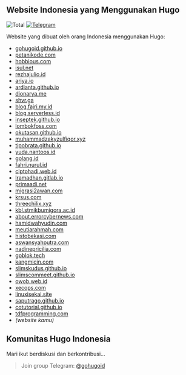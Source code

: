 ## Website Indonesia yang Menggunakan Hugo

![Total](https://img.shields.io/badge/total-33-brightgreen.svg)
[![Telegram](https://img.shields.io/badge/chat-telegram-blue.svg)](https://t.me/gohugoid/)

Website yang dibuat oleh orang Indonesia menggunakan Hugo:

- [gohugoid.github.io](https://gohugoid.github.io/)
- [petanikode.com](https://www.petanikode.com/)
- [hobbious.com](https://hobbious.com/)
- [isul.net](https://www.isul.net/blog/)
- [rezhajulio.id](https://rezhajulio.id)
- [ariya.io](https://ariya.io/)
- [ardianta.github.io](https://ardianta.github.io)
- [dionarya.me](http://dionarya.me/blog/)
- [shvr.ga](https://shvr.ga/)
- [blog.fajri.my.id](https://blog.fajri.my.id/)
- [blog.serverless.id](https://blog.serverless.id/)
- [inseptek.github.io](https://inseptek.github.io/)
- [lombokfoss.com](https://www.lombokfoss.com/)
- [okutasan.github.io](https://okutasan.github.io)
- [muhammadzakyzulfiqor.xyz](https://muhammadzakyzulfiqor.xyz/)
- [tipobrata.github.io](https://tipobrata.github.io/)
- [yuda.nantoos.id](https://yuda.nantoos.id/)
- [golang.id](https://golang.id/)
- [fahri.nurul.id](https://fahri.nurul.id/)
- [ciptohadi.web.id](https://ciptohadi.web.id/)
- [lramadhan.gitlab.io](https://lramadhan.gitlab.io/)
- [primaadi.net](https://primaadi.net/)
- [migrasi2awan.com](http://migrasi2awan.com/)
- [krsus.com](https://www.krsus.com/)
- [threechilix.xyz](http://threechilix.xyz/)
- [kbl.stmikbumigora.ac.id](http://kbl.stmikbumigora.ac.id)
- [about.errorcybernews.com](https://about.errorcybernews.com)
- [hamidwahyudin.com](https://hamidwahyudin.com/)
- [meutiarahmah.com](https://www.meutiarahmah.com)
- [histobekasi.com](http://www.histobekasi.com/)
- [aswansyahputra.com](https://aswansyahputra.com)
- [nadinepricilia.com](https://nadinepricilia.com)
- [goblok.tech](https://goblok.tech/)
- [kangmicin.com](https://kangmicin.com/)
- [slimskudus.github.io](https://slimskudus.github.io/)
- [slimscommeet.github.io](https://slimscommeet.github.io/)
- [owob.web.id](https://owob.web.id/)
- [xecops.com](https://xecops.com)
- [linuxisekai.site](https://www.linuxisekai.site)
- [saputrago.github.io](https://saputrago.github.io)
- [cotutorial.github.io](https://cotutorial.github.io)
- [tdfprogramming.com](https://tdfprogramming.com/)
- _(website kamu)_ 

## Komunitas Hugo Indonesia

Mari ikut berdiskusi dan berkontribusi...

> Join group Telegram: [@gohugoid](https://t.me/gohugoid/)
